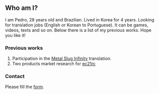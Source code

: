 ## Who am I?

I am Pedro, 28 years old and Brazilian. Lived in Korea for 4 years. Looking for translation jobs (English or Korean to Portuguese). It can be games, videos, texts and so on. Below there is a list of my previous works. Hope you like it!

### Previous works
  1. Participation in the [Metal Slug Infinity](https://play.google.com/store/apps/details?id=com.ekkorr.msf&hl=pt_BR) translation.
  2. Two products market research for [ec21rc](http://www.ec21rnc.com/) 

### Contact

Please fill the [form](/contact.md).
